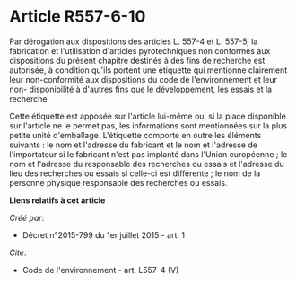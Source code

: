 # Article R557-6-10

Par dérogation aux dispositions des articles L. 557-4 et L. 557-5, la fabrication et l'utilisation d'articles pyrotechniques
non conformes aux dispositions du présent chapitre destinés à des fins de recherche est autorisée, à condition qu'ils portent
une étiquette qui mentionne clairement leur non-conformité aux dispositions du code de l'environnement et leur non-
disponibilité à d'autres fins que le développement, les essais et la recherche.

Cette étiquette est apposée sur l'article lui-même ou, si la place disponible sur l'article ne le permet pas, les
informations sont mentionnées sur la plus petite unité d'emballage. L'étiquette comporte en outre les éléments suivants : le
nom et l'adresse du fabricant et le nom et l'adresse de l'importateur si le fabricant n'est pas implanté dans l'Union
européenne ; le nom et l'adresse du responsable des recherches ou essais et l'adresse du lieu des recherches ou essais si
celle-ci est différente ; le nom de la personne physique responsable des recherches ou essais.

**Liens relatifs à cet article**

_Créé par_:

  - Décret n°2015-799 du 1er juillet 2015 - art. 1

_Cite_:

  - Code de l'environnement - art. L557-4 (V)
